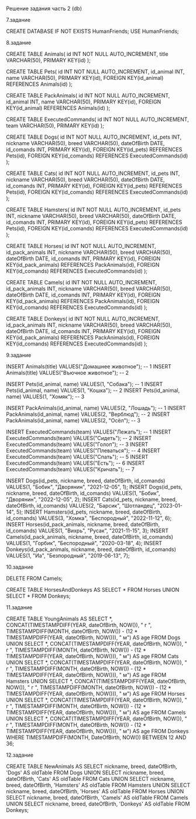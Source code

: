 Решение задания часть 2 (db)

7.задание

CREATE DATABASE IF NOT EXISTS HumanFriends;
USE HumanFriends;

8.задание

CREATE TABLE Animals(
   id INT NOT NULL AUTO_INCREMENT,
   title VARCHAR(50),
   PRIMARY KEY(id)
);

CREATE TABLE Pets(
   id INT NOT NULL AUTO_INCREMENT,
   id_animal INT,
   name VARCHAR(50),
   PRIMARY KEY(id),
   FOREIGN KEY(id_animal) REFERENCES Animals(id)
);

CREATE TABLE PackAnimals(
   id INT NOT NULL AUTO_INCREMENT,
   id_animal INT,
   name VARCHAR(50),
   PRIMARY KEY(id),
   FOREIGN KEY(id_animal) REFERENCES Animals(id)
);

CREATE TABLE ExecutedСommands(
   id INT NOT NULL AUTO_INCREMENT,
   team VARCHAR(50),
   PRIMARY KEY(id)
);

CREATE TABLE Dogs(
   id INT NOT NULL AUTO_INCREMENT,
   id_pets INT,
   nickname VARCHAR(50),
   breed VARCHAR(50),
   dateOfBirth DATE,
   id_comands INT,
   PRIMARY KEY(id),
   FOREIGN KEY(id_pets) REFERENCES Pets(id),
   FOREIGN KEY(id_comands) REFERENCES ExecutedСommands(id)
);

CREATE TABLE Cats(
   id INT NOT NULL AUTO_INCREMENT,
   id_pets INT,
   nickname VARCHAR(50),
   breed VARCHAR(50),
   dateOfBirth DATE,
   id_comands INT,
   PRIMARY KEY(id),
   FOREIGN KEY(id_pets) REFERENCES Pets(id),
   FOREIGN KEY(id_comands) REFERENCES ExecutedСommands(id)
);

CREATE TABLE Hamsters(
   id INT NOT NULL AUTO_INCREMENT,
   id_pets INT,
   nickname VARCHAR(50),
   breed VARCHAR(50),
   dateOfBirth DATE,
   id_comands INT,
   PRIMARY KEY(id),
   FOREIGN KEY(id_pets) REFERENCES Pets(id),
   FOREIGN KEY(id_comands) REFERENCES ExecutedСommands(id)
);

CREATE TABLE Horses(
   id INT NOT NULL AUTO_INCREMENT,
   id_pack_animals INT,
   nickname VARCHAR(50),
   breed VARCHAR(50),
   dateOfBirth DATE,
   id_comands INT,
   PRIMARY KEY(id),
   FOREIGN KEY(id_pack_animals) REFERENCES PackAnimals(id),
   FOREIGN KEY(id_comands) REFERENCES ExecutedСommands(id)
);

CREATE TABLE Camels(
   id INT NOT NULL AUTO_INCREMENT,
   id_pack_animals INT,
   nickname VARCHAR(50),
   breed VARCHAR(50),
   dateOfBirth DATE,
   id_comands INT,
   PRIMARY KEY(id),
   FOREIGN KEY(id_pack_animals) REFERENCES PackAnimals(id),
   FOREIGN KEY(id_comands) REFERENCES ExecutedСommands(id)
);

CREATE TABLE Donkeys(
   id INT NOT NULL AUTO_INCREMENT,
   id_pack_animals INT,
   nickname VARCHAR(50),
   breed VARCHAR(50),
   dateOfBirth DATE,
   id_comands INT,
   PRIMARY KEY(id),
   FOREIGN KEY(id_pack_animals) REFERENCES PackAnimals(id),
   FOREIGN KEY(id_comands) REFERENCES ExecutedСommands(id)
);

9.задание

INSERT Animals(title) VALUES("Домашнее животное"); -- 1
INSERT Animals(title) VALUES("Въючное животное");  -- 2

INSERT Pets(id_animal, name) VALUES(1, "Собака");  -- 1
INSERT Pets(id_animal, name) VALUES(1, "Кошка");   -- 2
INSERT Pets(id_animal, name) VALUES(1, "Хомяк");   -- 3

INSERT PackAnimals(id_animal, name) VALUES(2, "Лошадь");  -- 1
INSERT PackAnimals(id_animal, name) VALUES(2, "Верблюд"); -- 2
INSERT PackAnimals(id_animal, name) VALUES(2, "Осёл");    -- 3

INSERT ExecutedСommands(team) VALUES("Лежать");      -- 1
INSERT ExecutedСommands(team) VALUES("Сидеть");      -- 2
INSERT ExecutedСommands(team) VALUES("Голоп");       -- 3
INSERT ExecutedСommands(team) VALUES("Плеваться");   -- 4
INSERT ExecutedСommands(team) VALUES("Спать");       -- 5
INSERT ExecutedСommands(team) VALUES("Есть");        -- 6
INSERT ExecutedСommands(team) VALUES("Кричать");     -- 7

INSERT Dogs(id_pets, nickname, breed, dateOfBirth, id_comands)
VALUES(1, "Бобик", "Дворянин", "2021-12-05", 1);
INSERT Dogs(id_pets, nickname, breed, dateOfBirth, id_comands)
VALUES(1, "Бобик", "Дворянин", "2022-12-05", 2);
INSERT Cats(id_pets, nickname, breed, dateOfBirth, id_comands)
VALUES(2, "Барсик", "Шотландец", "2023-01-14", 5);
INSERT Hamsters(id_pets, nickname, breed, dateOfBirth, id_comands)
VALUES(3, "Хомка", "Беспородный", "2022-11-12", 6);
INSERT Horses(id_pack_animals, nickname, breed, dateOfBirth, id_comands)
VALUES(1, "Вихрь", "Русак", "2021-11-15", 3);
INSERT Camels(id_pack_animals, nickname, breed, dateOfBirth, id_comands)
VALUES(1, "Горбик", "Беспородный", "2020-03-18", 4);
INSERT Donkeys(id_pack_animals, nickname, breed, dateOfBirth, id_comands)
VALUES(1, "Иа", "Безпородный", "2019-06-13", 7);

10.задание

DELETE FROM Camels;

CREATE TABLE HorsesAndDonkeys AS
SELECT * FROM Horses
UNION
SELECT * FROM Donkeys;

11.задание

CREATE TABLE YoungAnimals AS
SELECT *, CONCAT(TIMESTAMPDIFF(YEAR, dateOfBirth, NOW()), " г ", TIMESTAMPDIFF(MONTH, dateOfBirth, NOW()) - (12 * TIMESTAMPDIFF(YEAR, dateOfBirth, NOW())), " м") AS age FROM Dogs
UNION
SELECT *, CONCAT(TIMESTAMPDIFF(YEAR, dateOfBirth, NOW()), " г ", TIMESTAMPDIFF(MONTH, dateOfBirth, NOW()) - (12 * TIMESTAMPDIFF(YEAR, dateOfBirth, NOW())), " м") AS age FROM Cats
UNION
SELECT *, CONCAT(TIMESTAMPDIFF(YEAR, dateOfBirth, NOW()), " г ", TIMESTAMPDIFF(MONTH, dateOfBirth, NOW()) - (12 * TIMESTAMPDIFF(YEAR, dateOfBirth, NOW())), " м") AS age FROM Hamsters
UNION
SELECT *, CONCAT(TIMESTAMPDIFF(YEAR, dateOfBirth, NOW()), " г ", TIMESTAMPDIFF(MONTH, dateOfBirth, NOW()) - (12 * TIMESTAMPDIFF(YEAR, dateOfBirth, NOW())), " м") AS age FROM Horses
UNION
SELECT *, CONCAT(TIMESTAMPDIFF(YEAR, dateOfBirth, NOW()), " г ", TIMESTAMPDIFF(MONTH, dateOfBirth, NOW()) - (12 * TIMESTAMPDIFF(YEAR, dateOfBirth, NOW())), " м") AS age FROM Camels
UNION
SELECT *, CONCAT(TIMESTAMPDIFF(YEAR, dateOfBirth, NOW()), " г ", TIMESTAMPDIFF(MONTH, dateOfBirth, NOW()) - (12 * TIMESTAMPDIFF(YEAR, dateOfBirth, NOW())), " м") AS age FROM Donkeys
WHERE TIMESTAMPDIFF(MONTH, DateOfBirth, NOW()) BETWEEN 12 AND 36;

12.задание

CREATE TABLE NewAnimals AS
SELECT nickname, breed, dateOfBirth, 'Dogs' AS oldTable FROM Dogs
UNION
SELECT nickname, breed, dateOfBirth, 'Cats' AS oldTable FROM Cats
UNION
SELECT nickname, breed, dateOfBirth, 'Hamsters' AS oldTable FROM Hamsters
UNION
SELECT nickname, breed, dateOfBirth, 'Horses' AS oldTable FROM Horses
UNION
SELECT nickname, breed, dateOfBirth, 'Camels' AS oldTable FROM Camels
UNION
SELECT nickname, breed, dateOfBirth, 'Donkeys' AS oldTable FROM Donkeys;